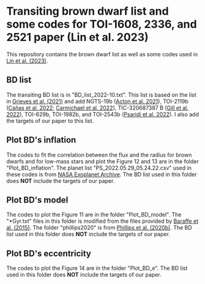 # Transiting brown dwarf list and some codes for TOI-1608, 2336, and 2521 paper (Lin et al. 2023)

This repository contains the brown dwarf list as well as some codes used in [Lin et al. (2023)](https://ui.adsabs.harvard.edu/abs/2022arXiv221013939L/abstract).

## BD list

The transiting BD list is in "BD_list_2022-10.txt". This list is based on the list in [Grieves et al. (2021)](https://ui.adsabs.harvard.edu/abs/2021A%26A...652A.127G/abstract) and add NGTS-19b ([Acton et al. 2021](https://ui.adsabs.harvard.edu/abs/2021MNRAS.505.2741A/abstract)), TOI-2119b ([Cañas et al. 2022](https://ui.adsabs.harvard.edu/abs/2022AJ....163...89C/abstract); [Carmichael et al. 2022](https://ui.adsabs.harvard.edu/abs/2022MNRAS.514.4944C/abstract)), TIC-320687387 B ([Gill et al. 2022](https://ui.adsabs.harvard.edu/abs/2022MNRAS.513.1785G/abstract)), 
TOI-629b, TOI-1982b, and TOI-2543b ([Psaridi et al. 2022](https://ui.adsabs.harvard.edu/abs/2022A%26A...664A..94P/abstract)). I also add the targets of our paper to this list.

## Plot BD's inflation

The codes to fit the correlation between the flux and the radius for brown dwarfs and for low-mass stars and plot the Figure 12 and 13 are 
in the folder "Plot_BD_inflation". The planet list "PS_2022.05.29_05.24.22.csv" used in these codes is from [NASA Exoplanet Archive](https://exoplanetarchive.ipac.caltech.edu/).
The BD list used in this folder does **NOT** include the targets of our paper.

## Plot BD's model

The codes to plot the Figure 11 are in the folder "Plot_BD_model". The "*Gyr.txt" files in this folder is modified 
from the files provided by [Baraffe et al. (2015)](https://ui.adsabs.harvard.edu/abs/2015A%26A...577A..42B/abstract). The folder "phillips2020" is from [Phillips et al. (2020b)](https://ui.adsabs.harvard.edu/abs/2020A%26A...637A..38P/abstract). 
The BD list used in this folder does **NOT** include the targets of our paper.

## Plot BD's eccentricity

The codes to plot the Figure 14 are in the folder "Plot_BD_e". 
The BD list used in this folder does **NOT** include the targets of our paper.

